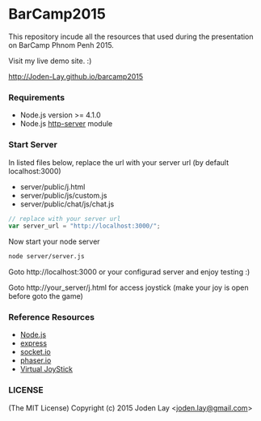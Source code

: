# BarCamp2015
This repository incude all the resources that used during the presentation on BarCamp Phnom Penh 2015.

Visit my live demo site. :)

http://Joden-Lay.github.io/barcamp2015

### Requirements
- Node.js version >= 4.1.0
- Node.js [http-server](https://github.com/indexzero/http-server "http-server") module

### Start Server

In listed files below, replace the url with your server url (by default localhost:3000)
- server/public/j.html
- server/public/js/custom.js
- server/public/chat/js/chat.js

```js    
// replace with your server url
var server_url = "http://localhost:3000/";
```

Now start your node server
```sh
node server/server.js
```
Goto http://localhost:3000 or your configurad server and enjoy testing :)

Goto http://your_server/j.html for access joystick (make your joy is open before goto the game)

### Reference Resources
- [Node.js](https://nodejs.org/en/ "Node.js")
- [express](http://expressjs.com/ "Express")
- [socket.io](http://socket.io/ "socket.io")
- [phaser.io](http://phaser.io/)
- [Virtual JoyStick](http://phaser.io/)


### LICENSE  
(The MIT License)
Copyright (c) 2015 Joden Lay <<joden.lay@gmail.com>>